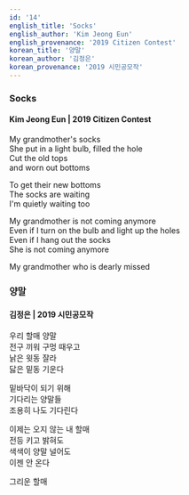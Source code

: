 ```yaml
---
id: '14'
english_title: 'Socks'
english_author: 'Kim Jeong Eun'
english_provenance: '2019 Citizen Contest'
korean_title: '양말'
korean_author: '김정은'
korean_provenance: '2019 시민공모작'
---
```


### Socks
#### Kim Jeong Eun | 2019 Citizen Contest

My grandmother's socks\
She put in a light bulb, filled the hole\
Cut the old tops\
and worn out bottoms

To get their new bottoms\
The socks are waiting\
I'm quietly waiting too

My grandmother is not coming anymore\
Even if I turn on the bulb and light up the holes\
Even if I hang out the socks\
She is not coming anymore

My grandmother who is dearly missed

### 양말
#### 김정은 | 2019 시민공모작

우리 할매 양말\
전구 끼워 구멍 때우고\
낡은 윗동 잘라\
닳은 밑동 기운다

밑바닥이 되기 위해\
기다리는 양말들\
조용히 나도 기다린다

이제는 오지 않는 내 할매\
전등 키고 밝혀도\
색색이 양말 널어도\
이젠 안 온다

그리운 할매
